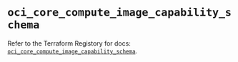 # `oci_core_compute_image_capability_schema`

Refer to the Terraform Registory for docs: [`oci_core_compute_image_capability_schema`](https://registry.terraform.io/providers/oracle/oci/6.18.0/docs/resources/core_compute_image_capability_schema).
